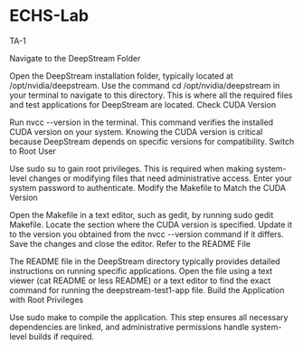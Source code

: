 # ECHS-Lab
TA-1

Navigate to the DeepStream Folder

Open the DeepStream installation folder, typically located at /opt/nvidia/deepstream.
Use the command cd /opt/nvidia/deepstream in your terminal to navigate to this directory. This is where all the required files and test applications for DeepStream are located.
Check CUDA Version

Run nvcc --version in the terminal. This command verifies the installed CUDA version on your system.
Knowing the CUDA version is critical because DeepStream depends on specific versions for compatibility.
Switch to Root User

Use sudo su to gain root privileges. This is required when making system-level changes or modifying files that need administrative access.
Enter your system password to authenticate.
Modify the Makefile to Match the CUDA Version

Open the Makefile in a text editor, such as gedit, by running sudo gedit Makefile.
Locate the section where the CUDA version is specified. Update it to the version you obtained from the nvcc --version command if it differs.
Save the changes and close the editor.
Refer to the README File

The README file in the DeepStream directory typically provides detailed instructions on running specific applications.
Open the file using a text viewer (cat README or less README) or a text editor to find the exact command for running the deepstream-test1-app file.
Build the Application with Root Privileges

Use sudo make to compile the application.
This step ensures all necessary dependencies are linked, and administrative permissions handle system-level builds if required.

